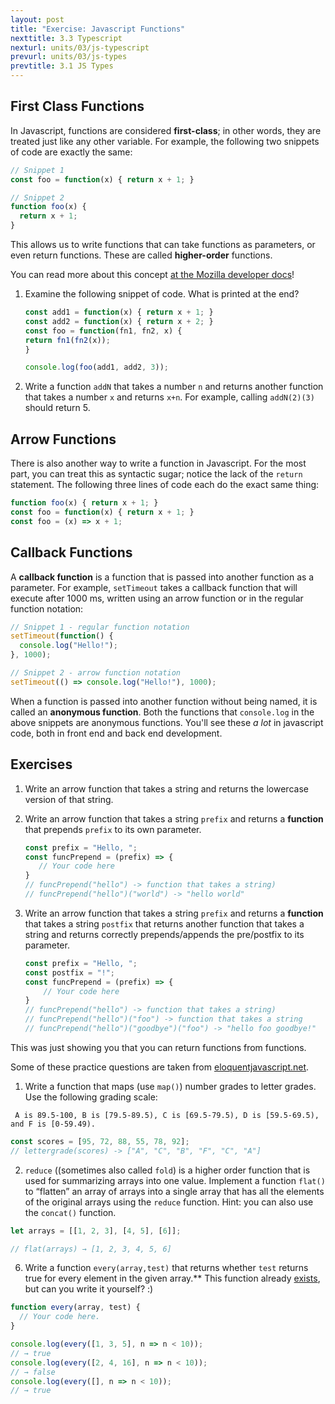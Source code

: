 ```yaml
---
layout: post
title: "Exercise: Javascript Functions" 
nexttitle: 3.3 Typescript
nexturl: units/03/js-typescript
prevurl: units/03/js-types
prevtitle: 3.1 JS Types
--- 
```


## First Class Functions

In Javascript, functions are considered **first-class**; in other words, they are treated just like any other variable. For example, the following two snippets of code are exactly the same:

```js
// Snippet 1
const foo = function(x) { return x + 1; }

// Snippet 2
function foo(x) {
  return x + 1;
}
```

This allows us to write functions that can take functions as parameters, or even return functions. These are called **higher-order** functions.

You can read more about this concept [at the Mozilla developer docs](https://developer.mozilla.org/en-US/docs/Glossary/First-class_Function)!

1. Examine the following snippet of code. What is printed at the end?

    ```js
    const add1 = function(x) { return x + 1; }
    const add2 = function(x) { return x + 2; }
    const foo = function(fn1, fn2, x) {
    return fn1(fn2(x));
    }

    console.log(foo(add1, add2, 3));
    ```

2. Write a function `addN` that takes a number `n` and returns another function that takes a number `x` and returns `x+n`. For example, calling `addN(2)(3)` should return 5.

## Arrow Functions

There is also another way to write a function in Javascript. For the most part, you can treat this as syntactic sugar; notice the lack of the `return` statement. The following three lines of code each do the exact same thing:

```js
function foo(x) { return x + 1; }
const foo = function(x) { return x + 1; }
const foo = (x) => x + 1;
```

## Callback Functions

A **callback function** is a function that is passed into another function as a parameter. For example, `setTimeout` takes a callback function that will execute after 1000 ms, written using an arrow function or in the regular function notation:

```js
// Snippet 1 - regular function notation
setTimeout(function() {
  console.log("Hello!");
}, 1000);

// Snippet 2 - arrow function notation
setTimeout(() => console.log("Hello!"), 1000);
```

When a function is passed into another function without being named, it is called an **anonymous function**. Both the functions that `console.log` in the above snippets are anonymous functions. You'll see these *a lot* in javascript code, both in front end and back end development.

## Exercises

1. Write an arrow function that takes a string and returns the lowercase version of that string.
2. Write an arrow function that takes a string `prefix` and returns a **function** that prepends `prefix` to its own parameter.
   
   ```js
   const prefix = "Hello, ";
   const funcPrepend = (prefix) => {
      // Your code here
   }
   // funcPrepend("hello") -> function that takes a string) 
   // funcPrepend("hello")("world") -> "hello world"
   ```
3. Write an arrow function that takes a string `prefix` and returns a **function** that takes a string `postfix` that returns another function that takes a string and returns correctly prepends/appends the pre/postfix to its parameter.
   
    ```js
    const prefix = "Hello, ";
    const postfix = "!";
    const funcPrepend = (prefix) => {
        // Your code here
    }
    // funcPrepend("hello") -> function that takes a string) 
    // funcPrepend("hello")("foo") -> function that takes a string
    // funcPrepend("hello")("goodbye")("foo") -> "hello foo goodbye!"
    ```
This was just showing you that you can return functions from functions. 

Some of these practice questions are taken from [eloquentjavascript.net](https://eloquentjavascript.net/05_higher_order.html).

1. Write a function that maps (use `map()`) number grades to letter grades. Use the following grading scale: 
  ```
   A is 89.5-100, B is [79.5-89.5), C is [69.5-79.5), D is [59.5-69.5), and F is [0-59.49).
  ```

  ```js 
  const scores = [95, 72, 88, 55, 78, 92];
  // lettergrade(scores) -> ["A", "C", "B", "F", "C", "A"]
  ```

2. `reduce` ((sometimes also called `fold`) is a higher order function that is used for summarizing arrays into one value. Implement a function `flat()` to “flatten” an array of arrays into a single array that has all the elements of the original arrays using the `reduce` function. Hint: you can also use the `concat()` function.

```js
let arrays = [[1, 2, 3], [4, 5], [6]];

// flat(arrays) → [1, 2, 3, 4, 5, 6]
```

6. Write a function `every(array,test)` that returns whether `test` returns true for every element in the given array.** This function already [exists](https://developer.mozilla.org/en-US/docs/Web/JavaScript/Reference/Global_Objects/Array/every), but can you write it yourself? :)

```js
function every(array, test) {
  // Your code here.
}

console.log(every([1, 3, 5], n => n < 10));
// → true
console.log(every([2, 4, 16], n => n < 10));
// → false
console.log(every([], n => n < 10));
// → true
```